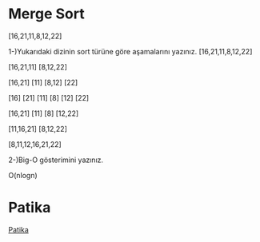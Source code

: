 # Merge Sort
[16,21,11,8,12,22] 

1-)Yukarıdaki dizinin sort türüne göre aşamalarını yazınız.
[16,21,11,8,12,22] 

[16,21,11]   [8,12,22]

[16,21] [11]   [8,12] [22]

[16] [21] [11]   [8] [12] [22]


[16,21] [11]  [8] [12,22]

[11,16,21]  [8,12,22]

[8,11,12,16,21,22]



2-)Big-O gösterimini yazınız.

O(nlogn)

# Patika
[Patika](www.patika.dev) 
